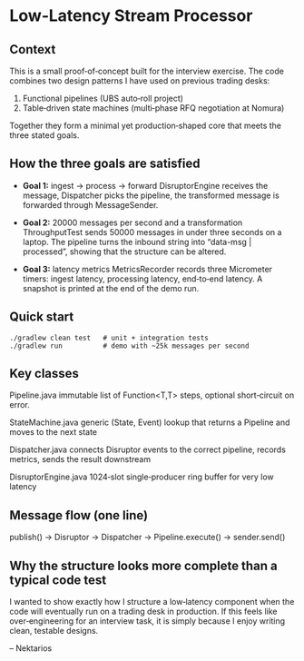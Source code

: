 Low‑Latency Stream Processor
===========================

Context
-------
This is a small proof‑of‑concept built for the interview exercise.
The code combines two design patterns I have used on previous trading desks:

1. Functional pipelines (UBS auto‑roll project)
2. Table‑driven state machines (multi‑phase RFQ negotiation at Nomura)

Together they form a minimal yet production‑shaped core that meets the three
stated goals.

How the three goals are satisfied
---------------------------------
- **Goal 1:** ingest -> process -> forward
  DisruptorEngine receives the message, Dispatcher picks the pipeline,
  the transformed message is forwarded through MessageSender.


- **Goal 2:** 20000 messages per second and a transformation
  ThroughputTest sends 50000 messages in under three seconds on a laptop.
  The pipeline turns the inbound string into “data-msg | processed”, showing
  that the structure can be altered.


- **Goal 3:** latency metrics
  MetricsRecorder records three Micrometer timers: ingest latency,
  processing latency, end‑to‑end latency.  A snapshot is printed at the end of
  the demo run.

Quick start
-----------
    ./gradlew clean test   # unit + integration tests
    ./gradlew run          # demo with ~25k messages per second

Key classes
-----------
Pipeline.java
immutable list of Function<T,T> steps, optional short‑circuit on error.

StateMachine.java
generic (State, Event) lookup that returns a Pipeline and moves to the
next state

Dispatcher.java
connects Disruptor events to the correct pipeline, records metrics, sends
the result downstream

DisruptorEngine.java
1024‑slot single‑producer ring buffer for very low latency

Message flow (one line)
-----------------------
publish() -> Disruptor -> Dispatcher -> Pipeline.execute() -> sender.send()

Why the structure looks more complete than a typical code test
--------------------------------------------------------------
I wanted to show exactly how I structure a low‑latency component when the code
will eventually run on a trading desk in production.  If this feels like
over‑engineering for an interview task, it is simply because I enjoy writing
clean, testable designs.

– Nektarios
